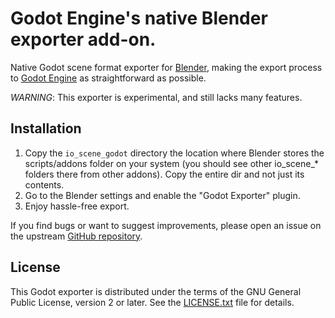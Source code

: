 # Godot Engine's native Blender exporter add-on.

Native Godot scene format exporter for [Blender](https://www.blender.org), making the
export process to [Godot Engine](https://godotengine.org) as straightforward as possible.

*WARNING*: This exporter is experimental, and still lacks many features.

## Installation

1. Copy the `io_scene_godot` directory the location where Blender stores the
   scripts/addons folder on your system (you should see other io_scene_*
   folders there from other addons). Copy the entire dir and not just its
   contents.
2. Go to the Blender settings and enable the "Godot Exporter" plugin.
3. Enjoy hassle-free export.

If you find bugs or want to suggest improvements, please open an issue on the
upstream [GitHub repository](https://github.com/godotengine/blender-exporter).

## License

This Godot exporter is distributed under the terms of the GNU General
Public License, version 2 or later. See the [LICENSE.txt](/LICENSE.txt) file
for details.
